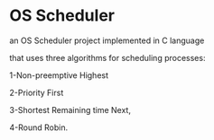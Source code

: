 # OS Scheduler

an OS Scheduler project implemented in C language

that uses three algorithms for scheduling processes: 

1-Non-preemptive Highest 

2-Priority First

3-Shortest Remaining time Next, 

4-Round Robin.
